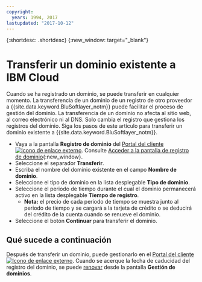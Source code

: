 ```yaml
---
copyright:
  years: 1994, 2017
lastupdated: "2017-10-12"
---
```


{:shortdesc: .shortdesc}
{:new_window: target="_blank"}

# Transferir un dominio existente a IBM Cloud

Cuando se ha registrado un dominio, se puede transferir en cualquier momento. La transferencia de un dominio de un registro de otro proveedor a {{site.data.keyword.BluSoftlayer_notm}} puede facilitar el proceso de gestión del dominio. La transferencia de un dominio no afecta al sitio web, al correo electrónico ni al DNS. Solo cambia el registro que gestiona los registros del dominio. Siga los pasos de este artículo para transferir un dominio existente a {{site.data.keyword.BluSoftlayer_notm}}.

* Vaya a la pantalla **Registro de dominio** del [Portal del cliente ![Icono de enlace externo](../../icons/launch-glyph.svg "Icono de enlace externo")](https://control.softlayer.com/). Consulte [Acceder a la pantalla de registro de dominio](access-domain-registration-screen.html){:new_window}.
* Seleccione el separador **Transferir**.
* Escriba el nombre del dominio existente en el campo **Nombre de dominio**.
* Seleccione el tipo de dominio en la lista desplegable **Tipo de dominio**.
* Seleccione el periodo de tiempo durante el cual el dominio permanecerá activo en la lista desplegable **Tiempo de registro**.
  * **Nota:** el precio de cada periodo de tiempo se muestra junto al periodo de tiempo y se cargará a la tarjeta de crédito o se deducirá del crédito de la cuenta cuando se renueve el dominio.
* Seleccione el botón **Continuar** para transferir el dominio.

## Qué sucede a continuación

Después de transferir un dominio, puede gestionarlo en el [Portal del cliente ![Icono de enlace externo](../../icons/launch-glyph.svg "Icono de enlace externo")](https://control.softlayer.com/). Cuando se acerque la fecha de caducidad del registro del dominio, se puede [renovar](renew-existing-domain.html) desde la pantalla **Gestión de dominios**.

